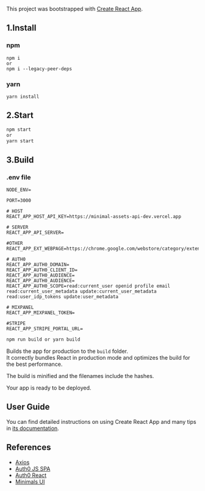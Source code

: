 This project was bootstrapped with [Create React App](https://github.com/facebook/create-react-app).

## 1.Install

### npm

```
npm i
or
npm i --legacy-peer-deps
```

### yarn

```
yarn install
```

## 2.Start

```sh
npm start
or
yarn start
```

## 3.Build

### .env file

```
NODE_ENV=

PORT=3000

# HOST
REACT_APP_HOST_API_KEY=https://minimal-assets-api-dev.vercel.app

# SERVER
REACT_APP_API_SERVER=

#OTHER
REACT_APP_EXT_WEBPAGE=https://chrome.google.com/webstore/category/extensions

# AUTH0
REACT_APP_AUTH0_DOMAIN=
REACT_APP_AUTH0_CLIENT_ID=
REACT_APP_AUTH0_AUDIENCE=
REACT_APP_AUTH0_AUDIENCE=
REACT_APP_AUTH0_SCOPE=read:current_user openid profile email read:current_user_metadata update:current_user_metadata read:user_idp_tokens update:user_metadata

# MIXPANEL
REACT_APP_MIXPANEL_TOKEN=

#STRIPE
REACT_APP_STRIPE_PORTAL_URL=
```

```sh
npm run build or yarn build
```

Builds the app for production to the `build` folder.<br>
It correctly bundles React in production mode and optimizes the build for the best performance.

The build is minified and the filenames include the hashes.<br>

Your app is ready to be deployed.

## User Guide

You can find detailed instructions on using Create React App and many tips in [its documentation](https://facebook.github.io/create-react-app/).

## References

- [Axios](https://www.npmjs.com/package/axios)
- [Auth0 JS SPA](https://github.com/auth0/auth0-spa-js)
- [Auth0 React](https://github.com/auth0/auth0-react)
- [Minimals UI](https://docs.minimals.cc/introduction)
